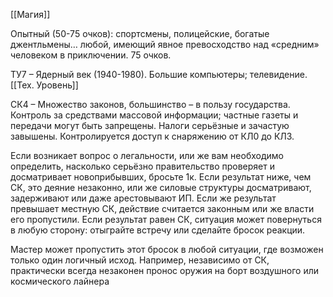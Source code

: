 [[Магия]]

Опытный (50-75 очков): спортсмены, полицейские, богатые джентльмены… любой, имеющий
явное превосходство над «средним» человеком в приключении. 75 очков.

ТУ7 – Ядерный век (1940-1980). Большие компьютеры; телевидение. [[Тех. Уровень]]

СК4 – Множество законов, большинство – в пользу государства. Контроль за средствами массовой информации; частные газеты и передачи могут быть запрещены. Налоги
серьёзные и зачастую завышены. Контролируется доступ к снаряжению от КЛ0 до КЛ3.

Если возникает вопрос о легальности, или же вам необходимо определить, насколько серьёзно правительство проверяет и досматривает новоприбывших, бросьте 1к. Если
результат ниже, чем СК, это деяние незаконно, или же силовые структуры досматривают, задерживают или даже арестовывают ИП. Если же результат превышает местную СК, действие считается законным или же власти его пропустили. Если результат равен СК, ситуация может повернуться в любую сторону: отыграйте встречу или сделайте бросок реакции.

Мастер может пропустить этот бросок в любой ситуации, где возможен только один логичный исход. Например, независимо от СК, практически всегда незаконен пронос оружия на борт воздушного или космического лайнера

